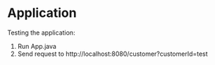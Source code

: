 # Application

Testing the application:
1. Run App.java
2. Send request to http://localhost:8080/customer?customerId=test